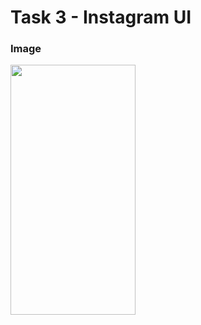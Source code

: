 <h1>Task 3 - Instagram UI </h1>
<h3>Image</h3>
<div style="display: ">
  <img src="https://github.com/anastasiiavelma/Task3-EmpatSchool/assets/103375322/15c8bd64-24ac-41e0-9bd9-437b946861aa" style="height: 400px; width: 200px;">
</div>
